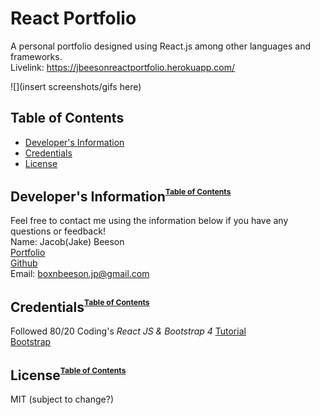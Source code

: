 # React Portfolio 
  A personal portfolio designed using React.js among other languages and frameworks.
  <br>
  Livelink: https://jbeesonreactportfolio.herokuapp.com/
  
  ![](insert screenshots/gifs here)

  ## <a name="toc">Table of Contents</a>
  * [Developer's Information](#devInfo)
  * [Credentials](#credentials)
  * [License](#license)

  ## <a name="devInfo">Developer's Information</a><sup><sup><sub>[Table of Contents](#toc)</sub></sup></sup>
  Feel free to contact me using the information below if you have any questions or feedback!
  <br>
  Name: Jacob(Jake) Beeson
  <br>
  [Portfolio](https://boxnbeeson.github.io/Portfolio/)
  <br>
  [Github](https://github.com/boxnbeeson)
  <br>
  Email: boxnbeeson.jp@gmail.com

  ## <a name="credentials">Credentials</a><sup><sup><sub>[Table of Contents](#toc)</sub></sup></sup>

  Followed 80/20 Coding's <i>React JS & Bootstrap 4</i> [Tutorial](https://www.youtube.com/watch?v=vD72tRK8mC4&t=1748s)
  <br>
  [Bootstrap](https://getbootstrap.com/docs/5.0/getting-started/introduction/)

  ## <a name="license">License</a><sup><sup><sub>[Table of Contents](#toc)</sub></sup></sup>
  MIT (subject to change?)
